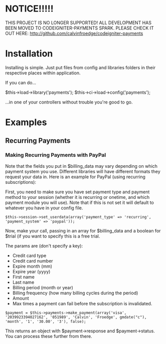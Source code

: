 NOTICE!!!!!
============

THIS PROJECT IS NO LONGER SUPPORTED!  ALL DEVELOPMENT HAS BEEN MOVED TO CODEIGNITER-PAYMENTS SPARK.  PLEASE CHECK IT OUT HERE: http://github.com/calvinfroedge/codeigniter-payments

Installation
============

Installing is simple.  Just put files from config and libraries folders in their respective places within application.

If you can do...


$this->load->library('payments');
$this->ci->load->config('payments');

...in one of your controllers without trouble you're good to go.

Examples
========

Recurring Payments
------------------

### Making Recurring Payments with PayPal

Note that the fields you put in $billing_data may vary depending on which payment system you use.  Different libraries will have different formats they request your data in.  Here is an example for PayPal (using recurring subscriptions):

First, you need to make sure you have set payment type and payment method to your session (whether it is recurring or onetime, and which payment module you will use).  Note that if this is not set it will default to whatever you have in your config file.

`
    $this->session->set_userdata(array('payment_type' => 'recurring', 'payment_system' => 'paypal'));
`

Now, make your call, passing in an array for $billing_data and a boolean for $trial (if you want to specify this is a free trial.

The params are (don't specify a key):

- Credit card type
- Credit card number
- Expire month (mm)
- Expire year (yyyy)
- First name
- Last name
- Billing period (month or year)
- Billing frequency (how many billing cycles during the period)
- Amount
- Max times a payment can fail before the subscription is invalidated.

`
    $payment = $this->payments->make_payment(array('visa', '2039923394027162', '051989', 'Calvin', 'Froedge', gmdate("c"), 'month', '1', '30.00', '3'), false);
`

This returns an object with $payment->response and $payment->status.  You can process these further from there.